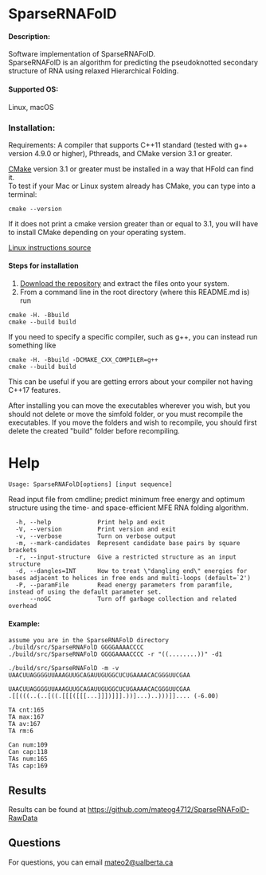 # SparseRNAFolD

#### Description:
Software implementation of SparseRNAFolD.      
SparseRNAFolD is an algorithm for predicting the pseudoknotted secondary structure of RNA using relaxed Hierarchical Folding.

#### Supported OS: 
Linux, macOS


### Installation:  
Requirements: A compiler that supports C++11 standard (tested with g++ version 4.9.0 or higher), Pthreads, and CMake version 3.1 or greater.    

[CMake](https://cmake.org/install/) version 3.1 or greater must be installed in a way that HFold can find it.    
To test if your Mac or Linux system already has CMake, you can type into a terminal:      
```
cmake --version
```
If it does not print a cmake version greater than or equal to 3.1, you will have to install CMake depending on your operating system.

[Linux instructions source](https://geeksww.com/tutorials/operating_systems/linux/installation/downloading_compiling_and_installing_cmake_on_linux.php)

#### Steps for installation   
1. [Download the repository](https://github.com/mateog4712/SparseRNAFolD.git) and extract the files onto your system.
2. From a command line in the root directory (where this README.md is) run
```
cmake -H. -Bbuild
cmake --build build
```   
If you need to specify a specific compiler, such as g++, you can instead run something like   
```
cmake -H. -Bbuild -DCMAKE_CXX_COMPILER=g++
cmake --build build
```   
This can be useful if you are getting errors about your compiler not having C++17 features.

After installing you can move the executables wherever you wish, but you should not delete or move the simfold folder, or you must recompile the executables. If you move the folders and wish to recompile, you should first delete the created "build" folder before recompiling.

Help
========================================

```
Usage: SparseRNAFolD[options] [input sequence]
```

Read input file from cmdline; predict minimum free energy and optimum structure using the time- and space-efficient MFE RNA folding algorithm.

```
  -h, --help             Print help and exit
  -V, --version          Print version and exit
  -v, --verbose          Turn on verbose output
  -m, --mark-candidates  Represent candidate base pairs by square brackets
  -r, --input-structure  Give a restricted structure as an input structure
  -d, --dangles=INT      How to treat \"dangling end\" energies for bases adjacent to helices in free ends and multi-loops (default=`2')
  -P, --paramFile        Read energy parameters from paramfile, instead of using the default parameter set.
      --noGC             Turn off garbage collection and related overhead
```

#### Example:
    assume you are in the SparseRNAFolD directory
    ./build/src/SparseRNAFolD GGGGAAAACCCC
    ./build/src/SparseRNAFolD GGGGAAAACCCC -r "((........))" -d1

```
./build/src/SparseRNAFolD -m -v UAACUUAGGGGUUAAAGUUGCAGAUUGUGGCUCUGAAAACACGGGUUCGAA

UAACUUAGGGGUUAAAGUUGCAGAUUGUGGCUCUGAAAACACGGGUUCGAA
.[[(((..(..[((.[[[([[[...]]])]]].))]...)..)))]].... (-6.00)

TA cnt:165
TA max:167
TA av:167
TA rm:6

Can num:109
Can cap:118
TAs num:165
TAs cap:169
```
    
## Results
Results can be found at https://github.com/mateog4712/SparseRNAFolD-RawData

## Questions
For questions, you can email mateo2@ualberta.ca
